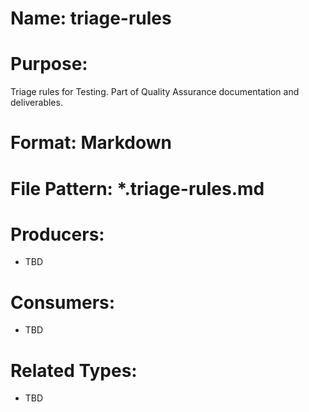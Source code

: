 # Name: triage-rules

# Purpose:
Triage rules for Testing. Part of Quality Assurance documentation and deliverables.

# Format: Markdown

# File Pattern: *.triage-rules.md

# Producers:
- TBD

# Consumers:
- TBD

# Related Types:
- TBD
